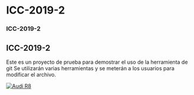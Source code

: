 # ICC-2019-2
### ICC-2019-2
## ICC-2019-2
Este es un proyecto de prueba para demostrar el uso de la herramienta de git
Se utilizarán varias herramientas y se meterán a los usuarios para modificar el archivo.

[![Audi R8](http://img.youtube.com/vi/KOxbO0EI4MA/0.jpg)](https://www.youtube.com/watch?v=KOxbO0EI4MA "Audi R8")
